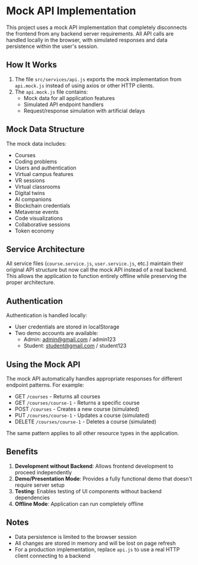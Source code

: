 # Mock API Implementation

This project uses a mock API implementation that completely disconnects the frontend from any backend server requirements. All API calls are handled locally in the browser, with simulated responses and data persistence within the user's session.

## How It Works

1. The file `src/services/api.js` exports the mock implementation from `api.mock.js` instead of using axios or other HTTP clients.
2. The `api.mock.js` file contains:
   - Mock data for all application features
   - Simulated API endpoint handlers
   - Request/response simulation with artificial delays

## Mock Data Structure

The mock data includes:
- Courses
- Coding problems
- Users and authentication
- Virtual campus features
- VR sessions
- Virtual classrooms
- Digital twins
- AI companions
- Blockchain credentials
- Metaverse events
- Code visualizations
- Collaborative sessions
- Token economy

## Service Architecture

All service files (`course.service.js`, `user.service.js`, etc.) maintain their original API structure but now call the mock API instead of a real backend. This allows the application to function entirely offline while preserving the proper architecture.

## Authentication

Authentication is handled locally:
- User credentials are stored in localStorage
- Two demo accounts are available:
  - Admin: admin@gmail.com / admin123
  - Student: student@gmail.com / student123

## Using the Mock API

The mock API automatically handles appropriate responses for different endpoint patterns. For example:
- GET `/courses` - Returns all courses
- GET `/courses/course-1` - Returns a specific course
- POST `/courses` - Creates a new course (simulated)
- PUT `/courses/course-1` - Updates a course (simulated)
- DELETE `/courses/course-1` - Deletes a course (simulated)

The same pattern applies to all other resource types in the application.

## Benefits

1. **Development without Backend**: Allows frontend development to proceed independently
2. **Demo/Presentation Mode**: Provides a fully functional demo that doesn't require server setup
3. **Testing**: Enables testing of UI components without backend dependencies
4. **Offline Mode**: Application can run completely offline

## Notes

- Data persistence is limited to the browser session
- All changes are stored in memory and will be lost on page refresh
- For a production implementation, replace `api.js` to use a real HTTP client connecting to a backend 